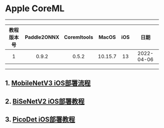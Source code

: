 # Apple CoreML

----

|  教程版本号  | Paddle2ONNX  |  Coremltools  |  MacOS  |  iOS  |  日期  |
|:-----------:|:-----------:|:-----------:|:-----------:|:-----------:|:-----------:|
|  1  |  0.9.2  |  0.5.2  |  10.15.7  |  13  | 2022-04-06

-------



## 1. [MobileNetV3 iOS部署流程](./mobilenet/mobilenetv3.md)

## 2. [BiSeNetV2 iOS部署教程](./bisenet/biseneetv2.md)

## 3. [PicoDet iOS部署教程](./picodet/picodet.md)


